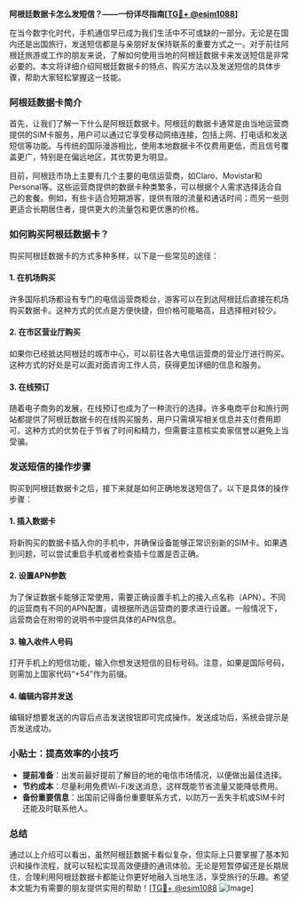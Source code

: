 **阿根廷数据卡怎么发短信？——一份详尽指南[[TG💪+ @esim1088](https://t.me/s/esim1088)]**

在当今数字化时代，手机通信早已成为我们生活中不可或缺的一部分。无论是在国内还是出国旅行，发送短信都是与亲朋好友保持联系的重要方式之一。对于前往阿根廷旅游或工作的朋友来说，了解如何使用当地的阿根廷数据卡来发送短信是非常必要的。本文将详细介绍阿根廷数据卡的特点、购买方法以及发送短信的具体步骤，帮助大家轻松掌握这一技能。

### 阿根廷数据卡简介

首先，让我们了解一下什么是阿根廷数据卡。阿根廷的数据卡通常是由当地运营商提供的SIM卡服务，用户可以通过它享受移动网络连接，包括上网、打电话和发送短信等功能。与传统的国际漫游相比，使用本地数据卡不仅费用更低，而且信号覆盖更广，特别是在偏远地区，其优势更为明显。

目前，阿根廷市场上主要有几个主要的电信运营商，如Claro、Movistar和Personal等。这些运营商提供的数据卡种类繁多，可以根据个人需求选择适合自己的套餐。例如，有些卡适合短期游客，提供有限的流量和通话时间；而另一些则更适合长期居住者，提供更大的流量包和更优惠的价格。

### 如何购买阿根廷数据卡？

购买阿根廷数据卡的方式多种多样，以下是一些常见的途径：

#### 1. 在机场购买
许多国际机场都设有专门的电信运营商柜台，游客可以在到达阿根廷后直接在机场购买数据卡。这种方式的优点是方便快捷，但价格可能略高，且选择相对较少。

#### 2. 在市区营业厅购买
如果你已经抵达阿根廷的城市中心，可以前往各大电信运营商的营业厅进行购买。这种方式的好处是可以面对面咨询工作人员，获得更加详细的信息和服务。

#### 3. 在线预订
随着电子商务的发展，在线预订也成为了一种流行的选择。许多电商平台和旅行网站都提供了阿根廷数据卡的在线购买服务，用户只需填写相关信息并支付费用即可。这种方式的优势在于节省了时间和精力，但需要注意核实卖家信誉以避免上当受骗。

### 发送短信的操作步骤

购买到阿根廷数据卡之后，接下来就是如何正确地发送短信了。以下是具体的操作步骤：

#### 1. 插入数据卡
将新购买的数据卡插入你的手机中，并确保设备能够正常识别新的SIM卡。如果遇到问题，可以尝试重启手机或者检查插卡位置是否正确。

#### 2. 设置APN参数
为了保证数据卡能够正常使用，需要正确设置手机上的接入点名称（APN）。不同的运营商有不同的APN配置，请根据所选运营商的要求进行设置。一般情况下，运营商会在附带的说明书中提供具体的APN信息。

#### 3. 输入收件人号码
打开手机上的短信功能，输入你想发送短信的目标号码。注意，如果是国际号码，则需加上国家代码“+54”作为前缀。

#### 4. 编辑内容并发送
编辑好想要发送的内容后点击发送按钮即可完成操作。发送成功后，系统会提示是否发送成功。

### 小贴士：提高效率的小技巧

- **提前准备**：出发前最好提前了解目的地的电信市场情况，以便做出最佳选择。
- **节约成本**：尽量利用免费Wi-Fi发送消息，这样既能节省流量又能降低费用。
- **备份重要信息**：出国前记得备份重要联系方式，以防万一丢失手机或SIM卡时还能及时联系他人。

### 总结

通过以上介绍可以看出，虽然阿根廷数据卡看似复杂，但实际上只要掌握了基本知识和操作流程，就可以轻松实现高效便捷的通讯体验。无论是短暂停留还是长期居住，合理利用阿根廷数据卡都能让你更好地融入当地生活，享受旅行的乐趣。希望本文能为有需要的朋友提供实用的帮助！[[TG💪+ @esim1088](https://t.me/s/esim1088) ![Image](https://i.postimg.cc/4NQfJmqS/Snipaste-2025-05-13-00-14-12.png)]